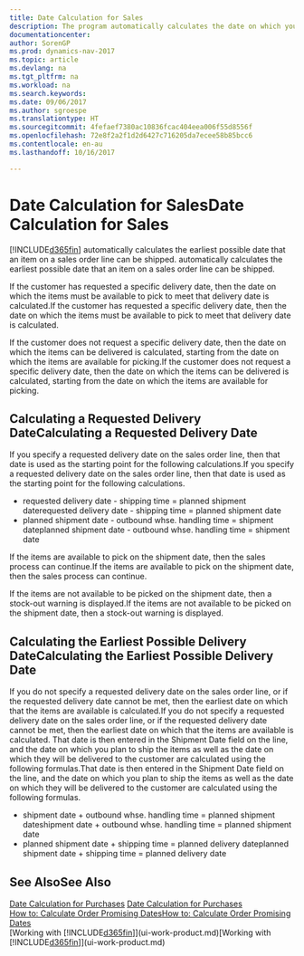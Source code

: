 ```yaml
---
title: Date Calculation for Sales
description: The program automatically calculates the date on which you must order an item to have it in inventory on a certain date. This is the date on which you can expect items ordered on a particular date to be available for picking.
documentationcenter: 
author: SorenGP
ms.prod: dynamics-nav-2017
ms.topic: article
ms.devlang: na
ms.tgt_pltfrm: na
ms.workload: na
ms.search.keywords: 
ms.date: 09/06/2017
ms.author: sgroespe
ms.translationtype: HT
ms.sourcegitcommit: 4fefaef7380ac10836fcac404eea006f55d8556f
ms.openlocfilehash: 72e8f2a2f1d2d6427c716205da7ecee58b85bcc6
ms.contentlocale: en-au
ms.lasthandoff: 10/16/2017

---
```

# <a name="date-calculation-for-sales"></a><span data-ttu-id="90549-104">Date Calculation for Sales</span><span class="sxs-lookup"><span data-stu-id="90549-104">Date Calculation for Sales</span></span>
[!INCLUDE[d365fin](includes/d365fin_md.md)]<span data-ttu-id="90549-105"> automatically calculates the earliest possible date that an item on a sales order line can be shipped.</span><span class="sxs-lookup"><span data-stu-id="90549-105"> automatically calculates the earliest possible date that an item on a sales order line can be shipped.</span></span>

<span data-ttu-id="90549-106">If the customer has requested a specific delivery date, then the date on which the items must be available to pick to meet that delivery date is calculated.</span><span class="sxs-lookup"><span data-stu-id="90549-106">If the customer has requested a specific delivery date, then the date on which the items must be available to pick to meet that delivery date is calculated.</span></span>

<span data-ttu-id="90549-107">If the customer does not request a specific delivery date, then the date on which the items can be delivered is calculated, starting from the date on which the items are available for picking.</span><span class="sxs-lookup"><span data-stu-id="90549-107">If the customer does not request a specific delivery date, then the date on which the items can be delivered is calculated, starting from the date on which the items are available for picking.</span></span>

## <a name="calculating-a-requested-delivery-date"></a><span data-ttu-id="90549-108">Calculating a Requested Delivery Date</span><span class="sxs-lookup"><span data-stu-id="90549-108">Calculating a Requested Delivery Date</span></span>
<span data-ttu-id="90549-109">If you specify a requested delivery date on the sales order line, then that date is used as the starting point for the following calculations.</span><span class="sxs-lookup"><span data-stu-id="90549-109">If you specify a requested delivery date on the sales order line, then that date is used as the starting point for the following calculations.</span></span>

- <span data-ttu-id="90549-110">requested delivery date - shipping time = planned shipment date</span><span class="sxs-lookup"><span data-stu-id="90549-110">requested delivery date - shipping time = planned shipment date</span></span>
- <span data-ttu-id="90549-111">planned shipment date - outbound whse. handling time = shipment date</span><span class="sxs-lookup"><span data-stu-id="90549-111">planned shipment date - outbound whse. handling time = shipment date</span></span>

<span data-ttu-id="90549-112">If the items are available to pick on the shipment date, then the sales process can continue.</span><span class="sxs-lookup"><span data-stu-id="90549-112">If the items are available to pick on the shipment date, then the sales process can continue.</span></span>

<span data-ttu-id="90549-113">If the items are not available to be picked on the shipment date, then a stock-out warning is displayed.</span><span class="sxs-lookup"><span data-stu-id="90549-113">If the items are not available to be picked on the shipment date, then a stock-out warning is displayed.</span></span>

## <a name="calculating-the-earliest-possible-delivery-date"></a><span data-ttu-id="90549-114">Calculating the Earliest Possible Delivery Date</span><span class="sxs-lookup"><span data-stu-id="90549-114">Calculating the Earliest Possible Delivery Date</span></span>
<span data-ttu-id="90549-115">If you do not specify a requested delivery date on the sales order line, or if the requested delivery date cannot be met, then the earliest date on which that the items are available is calculated.</span><span class="sxs-lookup"><span data-stu-id="90549-115">If you do not specify a requested delivery date on the sales order line, or if the requested delivery date cannot be met, then the earliest date on which that the items are available is calculated.</span></span> <span data-ttu-id="90549-116">That date is then entered in the Shipment Date field on the line, and the date on which you plan to ship the items as well as the date on which they will be delivered to the customer are calculated using the following formulas.</span><span class="sxs-lookup"><span data-stu-id="90549-116">That date is then entered in the Shipment Date field on the line, and the date on which you plan to ship the items as well as the date on which they will be delivered to the customer are calculated using the following formulas.</span></span>

- <span data-ttu-id="90549-117">shipment date + outbound whse. handling time = planned shipment date</span><span class="sxs-lookup"><span data-stu-id="90549-117">shipment date + outbound whse. handling time = planned shipment date</span></span>
- <span data-ttu-id="90549-118">planned shipment date + shipping time = planned delivery date</span><span class="sxs-lookup"><span data-stu-id="90549-118">planned shipment date + shipping time = planned delivery date</span></span>


## <a name="see-also"></a><span data-ttu-id="90549-119">See Also</span><span class="sxs-lookup"><span data-stu-id="90549-119">See Also</span></span>  
 <span data-ttu-id="90549-120">[Date Calculation for Purchases](purchasing-date-calculation-for-purchases.md) </span><span class="sxs-lookup"><span data-stu-id="90549-120">[Date Calculation for Purchases](purchasing-date-calculation-for-purchases.md) </span></span>  
 [<span data-ttu-id="90549-121">How to: Calculate Order Promising Dates</span><span class="sxs-lookup"><span data-stu-id="90549-121">How to: Calculate Order Promising Dates</span></span>](sales-how-to-calculate-order-promising-dates.md)  
 <span data-ttu-id="90549-122">[Working with [!INCLUDE[d365fin](includes/d365fin_md.md)]](ui-work-product.md)</span><span class="sxs-lookup"><span data-stu-id="90549-122">[Working with [!INCLUDE[d365fin](includes/d365fin_md.md)]](ui-work-product.md)</span></span>

